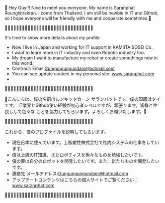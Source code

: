 🏯 Hey Guy!!! Nice to meet you everyone. My name is Saranphat Roungkitrakran. 
I come from Thailand. I am still be newbie in IT and Github, so I hope everyone
will be friendly with me and cooperate sometimes.🗼

🎌🎌🎌🎌🎌🎌🎌🎌🎌🎌🎌🎌🎌🎌🎌🎌🎌🎌🎌🎌🎌🎌🎌🎌🎌🎌🎌🎌🎌🎌🎌

 It's time to show more details about my profile.
- Now I live in Japan and working for IT support in KAMIITA SOSEI Co.
- I want to learn more in IT industry and even Robotic industry too.
- My dream I want to manufacture my robot or create somethings new in this world.
- Contract: Email:Gungungungundam@hotmail.com
- You can see update content in my personal site: www.saranphat.com
- 
🎌🎌🎌🎌🎌🎌🎌🎌🎌🎌🎌🎌🎌🎌🎌🎌🎌🎌🎌🎌🎌🎌🎌🎌🎌🎌🎌🎌🎌🎌🎌

🏯こんにちは、僕の名前はルンキッタカーン サランパットです。僕の国籍はタイです。
IT業界とGithub使い経験が初心者レベルですが、頑張ります。皆様と仲良しして色々な
ことを協力してもらいます。よろしくお願いたします。🗼

🎌🎌🎌🎌🎌🎌🎌🎌🎌🎌🎌🎌🎌🎌🎌🎌🎌🎌🎌🎌🎌🎌🎌🎌🎌🎌🎌🎌🎌🎌🎌

これから、僕のプロファイルを説明してもらいます。
- 現在日本に住んでいます。上板塑性株式会社で社内システムの仕事をしています。
- 僕は上級のIT知識、またロボティスを色々なものを勉強したいです。
- 僕の夢は自分のロボットを開発したいです。また、新たなものを開発したいです。
- 連絡先 メールアドレス:Gungungungundam@hotmail.com
- アップデートコンテンツはこちらの個人サイトでご覧ください：　www.saranphat.com

🎌🎌🎌🎌🎌🎌🎌🎌🎌🎌🎌🎌🎌🎌🎌🎌🎌🎌🎌🎌🎌🎌🎌🎌🎌🎌🎌🎌🎌🎌🎌
<!---
SaranphatRoungkitrakran/SaranphatRoungkitrakran is a ✨ special ✨ repository because its `README.md` (this file) appears on your GitHub profile.
You can click the Preview link to take a look at your changes.
---
